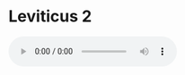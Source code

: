 # Leviticus 2

<audio controls>
  <source src="https://openbible.com/audio/hays/BSB_03_Lev_002_H.mp3" type="audio/mp3" />
  <a href="https://openbible.com/audio/hays/BSB_03_Lev_002_H.mp3" download="https://openbible.com/audio/hays/BSB_03_Lev_002_H.mp3">Download MP3 audio</a>.
</audio>

<!--@include: @/bible/translations/bsb/03_lev/verses/002.md-->